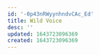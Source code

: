```yaml
---
id: '-0p43nRWyynhndvCAc_Ed'
title: Wild Voice
desc: ''
updated: 1643723096369
created: 1643723096369
---
```


